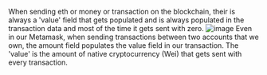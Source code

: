 When sending eth or money or transaction on the blockchain, their is always a 'value' field that gets populated and is always populated in the transaction data and most of the time it gets sent with zero. ![image](https://github.com/user-attachments/assets/16b33760-8b46-4e30-84ad-8a2cb02c52ea)
Even in our Metamask, when sending transactions between two accounts that we own, the amount field populates the value field in our transaction.
The 'value' is the amount of native cryptocurrency (Wei) that gets sent with every transaction.
